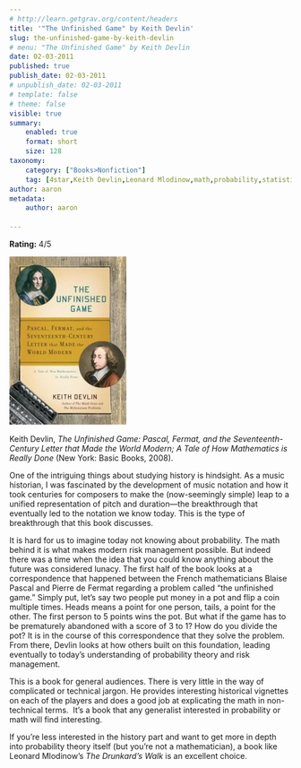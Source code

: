 ```yaml
---
# http://learn.getgrav.org/content/headers
title: '"The Unfinished Game" by Keith Devlin'
slug: the-unfinished-game-by-keith-devlin
# menu: "The Unfinished Game" by Keith Devlin
date: 02-03-2011
published: true
publish_date: 02-03-2011
# unpublish_date: 02-03-2011
# template: false
# theme: false
visible: true
summary:
    enabled: true
    format: short
    size: 128
taxonomy:
    category: ["Books>Nonfiction"]
    tag: [4star,Keith Devlin,Leonard Mlodinow,math,probability,statistics]
author: aaron
metadata:
    author: aaron

---
```


**Rating:** 4/5

![](cover2-209x300.jpg "The Unfinished Game")

Keith Devlin, *The Unfinished Game: Pascal, Fermat, and the Seventeenth-Century Letter that Made the World Modern; A Tale of How Mathematics is Really Done* (New York: Basic Books, 2008).

One of the intriguing things about studying history is hindsight. As a music historian, I was fascinated by the development of music notation and how it took centuries for composers to make the (now-seemingly simple) leap to a unified representation of pitch and duration—the breakthrough that eventually led to the notation we know today. This is the type of breakthrough that this book discusses.

It is hard for us to imagine today not knowing about probability. The math behind it is what makes modern risk management possible. But indeed there was a time when the idea that you could know anything about the future was considered lunacy. The first half of the book looks at a correspondence that happened between the French mathematicians Blaise Pascal and Pierre de Fermat regarding a problem called “the unfinished game.” Simply put, let’s say two people put money in a pot and flip a coin multiple times. Heads means a point for one person, tails, a point for the other. The first person to 5 points wins the pot. But what if the game has to be prematurely abandoned with a score of 3 to 1? How do you divide the pot? It is in the course of this correspondence that they solve the problem. From there, Devlin looks at how others built on this foundation, leading eventually to today’s understanding of probability theory and risk management.

This is a book for general audiences. There is very little in the way of complicated or technical jargon. He provides interesting historical vignettes on each of the players and does a good job at explicating the math in non-technical terms.  It’s a book that any generalist interested in probability or math will find interesting.

If you’re less interested in the history part and want to get more in depth into probability theory itself (but you’re not a mathematician), a book like Leonard Mlodinow’s *The Drunkard’s Walk* is an excellent choice.
